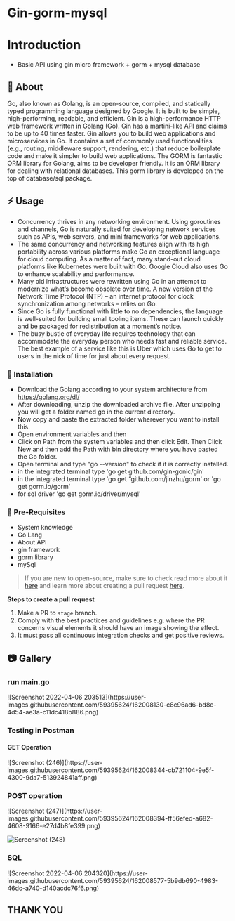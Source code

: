 # Gin-gorm-mysql


# Introduction
- Basic API using gin micro framework + gorm + mysql database


##  :beginner: About
Go, also known as Golang, is an open-source, compiled, and statically typed programming language designed by Google. 
It is built to be simple, high-performing, readable, and efficient.
Gin is a high-performance HTTP web framework written in Golang (Go). Gin has a martini-like API and claims to be up to 40 times faster.
Gin allows you to build web applications and microservices in Go. It contains a set of commonly used functionalities (e.g., routing, middleware support, rendering, etc.) that reduce boilerplate code and make it simpler to build web applications.
The GORM is fantastic ORM library for Golang, aims to be developer friendly. It is an ORM library for dealing with relational databases. This gorm library is developed on the top of database/sql package.


## :zap: Usage
- Concurrency thrives in any networking environment. Using goroutines and channels, Go is naturally suited for developing network services such as APIs, web servers, and mini frameworks for web applications. 
- The same concurrency and networking features align with its high portability across various platforms make Go an exceptional language for cloud computing. As a matter of fact, many stand-out cloud platforms like Kubernetes were built with Go. Google Cloud also uses Go to enhance scalability and performance. 
- Many old infrastructures were rewritten using Go in an attempt to modernize what’s become obsolete over time. A new version of the Network Time Protocol (NTP) – an internet protocol for clock synchronization among networks – relies on Go. 
- Since Go is fully functional with little to no dependencies, the language is well-suited for building small tooling items. These can launch quickly and be packaged for redistribution at a moment’s notice. 
- The busy bustle of everyday life requires technology that can accommodate the everyday person who needs fast and reliable service. The best example of a service like this is Uber which uses Go to get to users in the nick of time for just about every request. 

###  :electric_plug: Installation
- Download the Golang according to your system architecture from https://golang.org/dl/
- After downloading, unzip the downloaded archive file. After unzipping you will get a folder named go in the current directory.
- Now copy and paste the extracted folder wherever you want to install this.
- Open environment variables and then
- Click on Path from the system variables and then click Edit. Then Click New and then add the Path with bin directory where you have pasted the Go folder.
- Open terminal and type "go --version" to check if it is correctly installed.
- in the integrated terminal type 'go get github.com/gin-gonic/gin'
- in the integrated terminal type 'go get “github.com/jinzhu/gorm' or 'go get gorm.io/gorm'
- for sql driver 'go get gorm.io/driver/mysql'

### :notebook: Pre-Requisites
- System knowledge
- Go Lang
- About API
- gin framework
- gorm library
- mySql


 > If you are new to open-source, make sure to check read more about it [here](https://www.digitalocean.com/community/tutorial_series/an-introduction-to-open-source) and learn more about creating a pull request [here](https://www.digitalocean.com/community/tutorials/how-to-create-a-pull-request-on-github).



**Steps to create a pull request**

1. Make a PR to `stage` branch.
2. Comply with the best practices and guidelines e.g. where the PR concerns visual elements it should have an image showing the effect.
3. It must pass all continuous integration checks and get positive reviews.

##  :camera: Gallery
<h3>run main.go</h3>
![Screenshot 2022-04-06 203513](https://user-images.githubusercontent.com/59395624/162008130-c8c96ad6-bd8e-4d54-ae3a-c11dc418b886.png)

<h3>Testing in Postman</h3>
<h4>GET Operation</h4>
![Screenshot (246)](https://user-images.githubusercontent.com/59395624/162008344-cb721104-9e5f-4300-9da7-513924841aff.png)

<h3>POST operation</h3>
![Screenshot (247)](https://user-images.githubusercontent.com/59395624/162008394-ff56efed-a682-4608-9166-e27d4b8fe399.png)


![Screenshot (248)](https://user-images.githubusercontent.com/59395624/162008517-2125a489-e1b9-44a0-8ad5-9c35cd5f1d8c.png)
<br>
<h3>SQL</h3>
![Screenshot 2022-04-06 204320](https://user-images.githubusercontent.com/59395624/162008577-5b9db690-4983-46dc-a740-d140acdc76f6.png)


## THANK YOU
